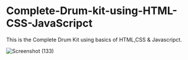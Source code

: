 
# Complete-Drum-kit-using-HTML-CSS-JavaScripct

This is the Complete Drum Kit using basics of HTML,CSS & Javascripct. 

![Screenshot (133)](https://user-images.githubusercontent.com/95771731/169880870-1f81381b-95ac-4b69-8cfa-f79e932c20b0.png)
